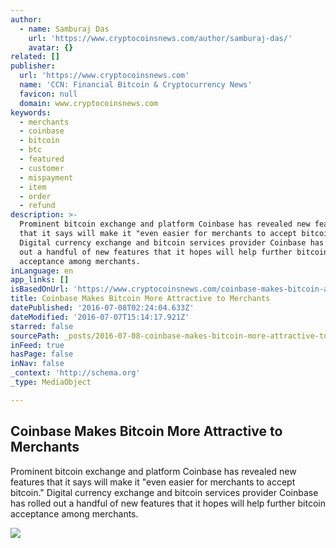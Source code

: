 ```yaml
---
author:
  - name: Samburaj Das
    url: 'https://www.cryptocoinsnews.com/author/samburaj-das/'
    avatar: {}
related: []
publisher:
  url: 'https://www.cryptocoinsnews.com'
  name: 'CCN: Financial Bitcoin & Cryptocurrency News'
  favicon: null
  domain: www.cryptocoinsnews.com
keywords:
  - merchants
  - coinbase
  - bitcoin
  - btc
  - featured
  - customer
  - mispayment
  - item
  - order
  - refund
description: >-
  Prominent bitcoin exchange and platform Coinbase has revealed new features
  that it says will make it "even easier for merchants to accept bitcoin."
  Digital currency exchange and bitcoin services provider Coinbase has rolled
  out a handful of new features that it hopes will help further bitcoin
  acceptance among merchants.
inLanguage: en
app_links: []
isBasedOnUrl: 'https://www.cryptocoinsnews.com/coinbase-makes-bitcoin-attractive-merchants/'
title: Coinbase Makes Bitcoin More Attractive to Merchants
datePublished: '2016-07-08T02:24:04.633Z'
dateModified: '2016-07-07T15:14:17.921Z'
starred: false
sourcePath: _posts/2016-07-08-coinbase-makes-bitcoin-more-attractive-to-merchants.md
inFeed: true
hasPage: false
inNav: false
_context: 'http://schema.org'
_type: MediaObject

---
```

<article style=""><h1>Coinbase Makes Bitcoin More Attractive to Merchants</h1><p>Prominent bitcoin exchange and platform Coinbase has revealed new features that it says will make it "even easier for merchants to accept bitcoin." Digital currency exchange and bitcoin services provider Coinbase has rolled out a handful of new features that it hopes will help further bitcoin acceptance among merchants.</p><img src="https://www.cryptocoinsnews.com/wp-content/uploads/2016/07/Bitcoin-accepted-Fr.jpg" /></article>